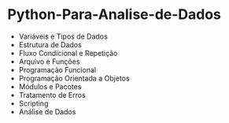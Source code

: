 # Python-Para-Analise-de-Dados
   - Variáveis e Tipos de Dados
   - Estrutura de Dados
   - Fluxo Condicional e Repetição
   - Arquivo e Funções
   - Programação Funcional
   - Programação Orientada a Objetos
   - Módulos e Pacotes
   - Tratamento de Erros
   - Scripting
   - Análise de Dados
